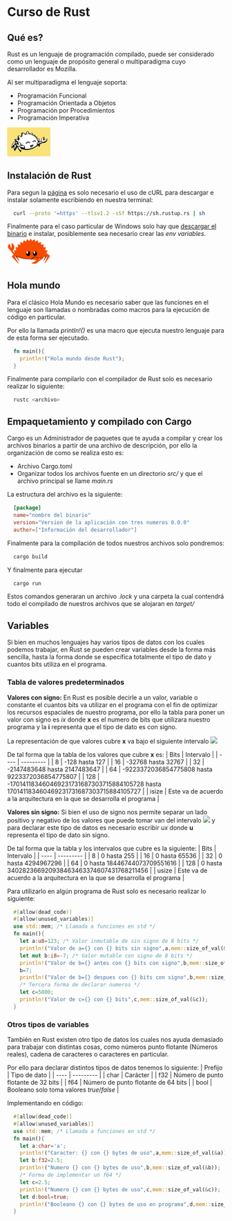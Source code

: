 # Curso de Rust
## Qué es?
Rust es un lenguaje de programación compilado, puede ser considerado como un lenguaje de propósito general o multiparadigma cuyo desarrollador es Mozilla.

Al ser multiparadigma el lenguaje soporta:
* Programación Funcional
* Programación Orientada a Objetos
* Programación por Procedimientos
* Programación Imperativa

<img src="https://github.com/AdrianPardo99/rust_course/blob/master/imgs/dancing-ferris.gif" width=100>

## Instalación de Rust
Para segun la [página](https://www.rust-lang.org/tools/install) es solo necesario el uso de cURL para descargar e instalar solamente escribiendo en nuestra terminal:
```bash
  curl --proto '=https' --tlsv1.2 -sSf https://sh.rustup.rs | sh
```
Finalmente para el caso particular de Windows solo hay que [descargar el binario](https://static.rust-lang.org/rustup/dist/i686-pc-windows-gnu/rustup-init.exe) e instalar, posiblemente sea necesario crear las _env variables_.
<img src="https://github.com/AdrianPardo99/rust_course/blob/master/imgs/rustacean-flat-gesture.png" width=100>
## Hola mundo
Para el clásico Hola Mundo es necesario saber que las funciones en el lenguaje son llamadas o nombradas como macros para la ejecución de código en particular.

Por ello la llamada _println!()_ es una macro que ejecuta nuestro lenguaje para de esta forma ser ejecutado.
```rust
  fn main(){
    println!("Hola mundo desde Rust");
  }
```
Finalmente para compilarlo con el compilador de Rust solo es necesario realizar lo siguiente:
```bash
  rustc <archivo>
```
## Empaquetamiento y compilado con Cargo
Cargo es un Administrador de paquetes que te ayuda a compilar y crear los archivos binarios a partir de una archivo de descripción, por ello la organización de como se realiza esto es:
* Archivo Cargo.toml
* Organizar todos los archivos fuente en un directorio _src/_ y que el archivo principal se llame _main.rs_

La estructura del archivo es la siguiente:
```toml
  [package]
  name="nombre del binario"
  version="Version de la aplicación con tres numeros 0.0.0"
  author=["Información del desarrollador"]
```

Finalmente para la compilación de todos nuestros archivos solo pondremos:
```bash
  cargo build
```

Y finalmente para ejecutar
```bash
  cargo run
```
Estos comandos generaran un archivo _.lock_ y una carpeta la cual contendrá todo el compilado de nuestros archivos que se alojaran en _target/_
## Variables
Si bien en muchos lenguajes hay varios tipos de datos con los cuales podemos trabajar, en Rust se pueden crear variables desde la forma más sencilla, hasta la forma donde se específica totalmente el tipo de dato y cuantos bits utiliza en el programa.
### Tabla de valores predeterminados
__Valores con signo:__ En Rust es posible decirle a un valor, variable o constante el cuantos bits va utilizar en el programa con el fin de optimizar los recursos espaciales de nuestro programa, por ello la tabla para poner un valor con signo es _ix_ donde __x__ es el numero de bits que utilizara nuestro programa y la __i__ representa que el tipo de dato es con signo.

La representación de que valores cubre __x__ va bajo el siguiente intervalo <img src="https://render.githubusercontent.com/render/math?math=\left[-2^{\left(N-1\right)},2^{\left(N-1\right)}-1\right]">

De tal forma que la tabla de los valores que cubre __x__ es:
| Bits | Intervalo |
| ---- | --------- |
|   8     | -128 hasta 127 |
|   16    | -32768 hasta 32767 |
|   32    | -2147483648 hasta 2147483647 |
|   64    | -9223372036854775808 hasta 9223372036854775807 |
|  128    | -170141183460469231731687303715884105728 hasta 170141183460469231731687303715884105727 |
| isize   | Este va de acuerdo a la arquitectura en la que se desarrolla el programa |

__Valores sin signo:__ Si bien el uso de signo nos permite separar un lado positivo y negativo de los valores que puede tomar van del intervalo <img src="https://render.githubusercontent.com/render/math?math=\left[0,2^{\left(N-1\right)}\right]"> y para declarar este tipo de datos es necesario escribir _ux_ donde __u__ representa el tipo de dato sin signo.

De tal forma que la tabla y los intervalos que cubre es la siguiente:
| Bits | Intervalo |
| ---- | --------- |
| 8    | 0 hasta 255 |
| 16   | 0 hasta 65536 |
| 32   | 0 hasta 4294967296 |
| 64   | 0 hasta 18446744073709551616 |
| 128  | 0 hasta 340282366920938463463374607431768211456 |
| usize | Este va de acuerdo a la arquitectura en la que se desarrolla el programa |

Para utilizarlo en algún programa de Rust solo es necesario realizar lo siguiente:
```rust
  #[allow(dead_code)]
  #[allow(unused_variables)]
  use std::mem; /* Llamada a funciones en std */
  fn main(){
    let a:u8=123; /* Valor inmutable de sin signo de 8 bits */
    println!("Valor de a={} con {} bits sin signo",a,mem::size_of_val(&a)*8);
    let mut b:i8=-7; /* Valor mutable con signo de 8 bits */
    println!("Valor de b={} antes con {} bits con signo",b,mem::size_of_val(&b)*8);
    b=7;
    println!("Valor de b={} despues con {} bits con signo",b,mem::size_of_val(&b)*8);
    /* Tercera forma de declarar numeros */
    let c=5800;
    println!("Valor de c={} con {} bits",c,mem::size_of_val(&c));
  }
```
### Otros tipos de variables
También en Rust existen otro tipo de datos los cuales nos ayuda demasiado para trabajar con distintas cosas, como números punto flotante (Números reales), cadena de caracteres o caracteres en particular.

Por ello para declarar distintos tipos de datos tenemos lo siguiente:
| Prefijo | Tipo de dato |
| ---- | --------- |
| char    | Carácter     |
| f32     | Número de punto flotante de 32 bits |
| f64     | Número de punto flotante de 64 bits |
| bool    | Booleano solo toma valores _true_/_false_ |

Implementando en código:
```rust
  #[allow(dead_code)]
  #[allow(unused_variables)]
  use std::mem; /* Llamada a funciones en std */
  fn main(){
    let a:char='a';
    println!("Caracter: {} con {} bytes de uso",a,mem::size_of_val(&a));
    let b:f32=2.5;
    println!("Numero {} con {} bytes de uso",b,mem::size_of_val(&b));
    /* Forma de implementar un f64 */
    let c=2.5;
    println!("Numero {} con {} bytes de uso",c,mem::size_of_val(&c));
    let d:bool=true;
    println!("Booleano {} con {} bytes de uso en programa",d,mem::size_of_val(&d));
  }
```
